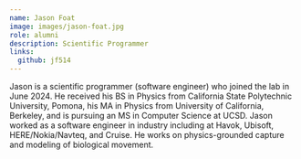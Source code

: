 ```yaml
---
name: Jason Foat
image: images/jason-foat.jpg
role: alumni
description: Scientific Programmer
links:
  github: jf514
---
```


Jason is a scientific programmer (software engineer) who joined the lab in June 2024. He
received his BS in Physics from California State Polytechnic University, Pomona, his MA
in Physics from University of California, Berkeley, and is pursuing an MS in Computer
Science at UCSD. Jason worked as a software engineer in industry including at Havok,
Ubisoft, HERE/Nokia/Navteq, and Cruise. He works on physics-grounded capture and
modeling of biological movement.